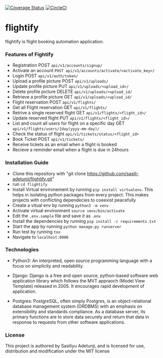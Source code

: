 [![Coverage Status](https://coveralls.io/repos/github/sasili-adetunji/flightify/badge.svg?branch=develop)](https://coveralls.io/github/sasili-adetunji/flightify?branch=develop) [![CircleCI](https://circleci.com/gh/sasili-adetunji/flightify.svg?style=svg)](https://circleci.com/gh/sasili-adetunji/flightify)


# flightify
flightify is flight booking automation application.

### Features of Fightify
- Registration POST `api/v1/accounts/signup/`
- Activate an account `POST api/v1/accounts/activate/<activate_key>/`
- Login POST `api/v1/auth/token/`
- Upload a profile picture POST `api/v1/uploads/`
- Update profile picture PUT `api/v1/uploads/<upload_id>/`
- Delete profile picture DELETE `api/v1/uploads/<upload_id/`
- Retrieve a profile picture GET `api/v1/uploads/<upload_id/`
- Flight reservation POST `api/v1/flights/`
- Get all Flight reservation GET `api/v1/flights/`
- Retrive a single reserved flight GET `api/v1/flights/<flight_id>/`
- Update reserved flight PUT `api/v1/flights/<flight_id>/`
- List and count all users for flight on a specific day GET `api/v1/flights/users/{day(yyyy-mm-day)/`
- Check the status of flight `api/v1/tickets/status/<flight_id>`
- Book Ticket POST `api/v1/tickets/`
- Receive tickets as an email when a flight is booked
- Recieve a reminder email when a flight is due in 24hours


### Installation Guide
- Clone this repository with "git clone https://github.com/sasili-adetunji/flightify.git"
- run `cd flightify`
- Install Virtual environement by running `pip install virtualenv`. This helps in isolating python packages from every project. This makes projects with conflicting dependecies to coeexist peacefully
- Create a vitual env by running `python3 -m venv`
- Activate virtual environment `source venv/bin/activate`
- Edit the `.env.sample` file and save it as `.env` 
- Install the dependencies by running `pip install -r requirements.txt`
- Start the app by running `python manage.py runserver`
- Run test by running `tox`
- Navigate to `localhost:8000`

### Technologies
- Python3: An interpreted, open source programming language with a focus on simplicity and readability.

- Django: Django is a free and open source, python-based software web application library which follows the MVT appraoch (Model View Template) released in 2005. It encourages rapid development of application.

- Postgres: PostgreSQL, often simply Postgres, is an object-relational database management system (ORDBMS) with an emphasis on extensibility and standards compliance. As a database server, its primary functions are to store data securely and return that data in response to requests from other software applications.

### License
This project is authored by Sasiliyu Adetunji, and is licensed for use, distribution and modification under the MIT license